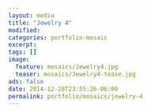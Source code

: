 ```yaml
---
layout: media
title: "Jewelry 4"
modified:
categories: portfolio-mosaic
excerpt:
tags: []
image:
  feature: mosaics/Jewelry4.jpg
  teaser: mosaics/Jewelry4-tease.jpg
ads: false
date: 2014-12-28T23:55:26-06:00
permalink: portfolio/mosaics/jewelry-4
---
```


